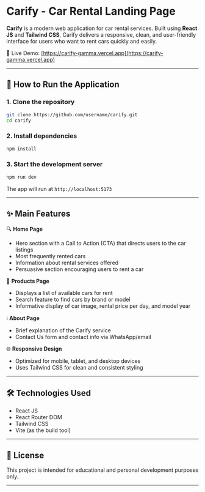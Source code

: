 # Carify - Car Rental Landing Page

**Carify** is a modern web application for car rental services. Built using **React JS** and **Tailwind CSS**, Carify delivers a responsive, clean, and user-friendly interface for users who want to rent cars quickly and easily.

🔗 Live Demo: [https://carify-gamma.vercel.app](https://carify-gamma.vercel.app)

---

## 🚀 How to Run the Application

### 1. Clone the repository

```bash
git clone https://github.com/username/carify.git
cd carify
```

### 2. Install dependencies

```bash
npm install
```

### 3. Start the development server

```bash
npm run dev
```

The app will run at `http://localhost:5173`

---

## ✨ Main Features

🔍 **Home Page**

* Hero section with a Call to Action (CTA) that directs users to the car listings
* Most frequently rented cars
* Information about rental services offered
* Persuasive section encouraging users to rent a car

🚗 **Products Page**

* Displays a list of available cars for rent
* Search feature to find cars by brand or model
* Informative display of car image, rental price per day, and model year

ℹ️ **About Page**

* Brief explanation of the Carify service
* Contact Us form and contact info via WhatsApp/email

🌐 **Responsive Design**

* Optimized for mobile, tablet, and desktop devices
* Uses Tailwind CSS for clean and consistent styling

---

## 🛠️ Technologies Used

* React JS
* React Router DOM
* Tailwind CSS
* Vite (as the build tool)

---

## 📄 License

This project is intended for educational and personal development purposes only.

---
